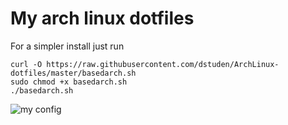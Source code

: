 # My arch linux dotfiles
For a simpler install just run
```
curl -O https://raw.githubusercontent.com/dstuden/ArchLinux-dotfiles/master/basedarch.sh
sudo chmod +x basedarch.sh
./basedarch.sh
```
![my config](https://i.imgur.com/7u3u4l9.jpg)

